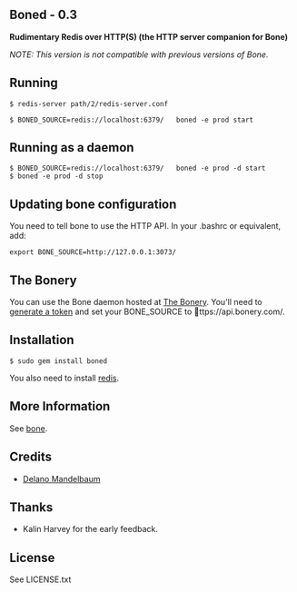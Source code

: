 ## Boned - 0.3 ##

**Rudimentary Redis over HTTP(S) (the HTTP server companion for Bone)**

*NOTE: This version is not compatible with previous versions of Bone.*

## Running
    
    $ redis-server path/2/redis-server.conf
    
    $ BONED_SOURCE=redis://localhost:6379/   boned -e prod start
    
## Running as a daemon ##
    
    $ BONED_SOURCE=redis://localhost:6379/   boned -e prod -d start
    $ boned -e prod -d stop

## Updating bone configuration ##

You need to tell bone to use the HTTP API. In your .bashrc or equivalent, add:
    
    export BONE_SOURCE=http://127.0.0.1:3073/

## The Bonery ##

You can use the Bone daemon hosted at [The Bonery](http://bonery.com/). You'll need to [generate a token](https://api.bonery.com/signup/alpha) and set your BONE_SOURCE to ttps://api.bonery.com/.
    
## Installation

    $ sudo gem install boned

You also need to install [redis](http://code.google.com/p/redis/). 


## More Information

See [bone](https://github.com/solutious/bone). 


## Credits

* [Delano Mandelbaum](http://solutious.com)


## Thanks 

* Kalin Harvey for the early feedback. 


## License

See LICENSE.txt